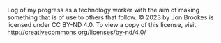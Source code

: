 Log of my progress as a technology worker with the aim of making something that is of use to others that follow. © 2023 by Jon Brookes is licensed under CC BY-ND 4.0. To view a copy of this license, visit http://creativecommons.org/licenses/by-nd/4.0/
